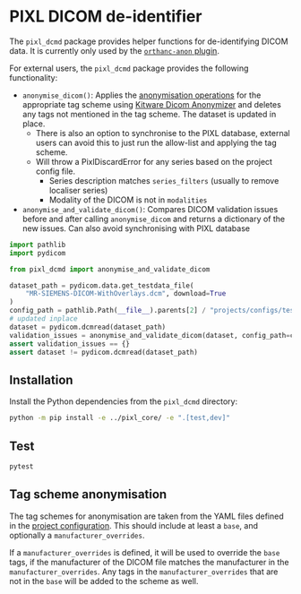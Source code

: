 # PIXL DICOM de-identifier

The `pixl_dcmd` package provides helper functions for de-identifying DICOM data. It is currently
only used by the [`orthanc-anon` plugin](../orthanc/orthanc-anon/plugin/pixl.py).

For external users, the `pixl_dcmd` package provides the following functionality:

- `anonymise_dicom()`: Applies the [anonymisation operations](#tag-scheme-anonymisation) 
   for the appropriate tag scheme using [Kitware Dicom Anonymizer](https://github.com/KitwareMedical/dicom-anonymizer)
   and deletes any tags not mentioned in the tag scheme. The dataset is updated in place.
     - There is also an option to synchronise to the PIXL database, external users can avoid this
   to just run the allow-list and applying the tag scheme.
     - Will throw a PixlDiscardError for any series based on the project config file. 
       - Series description matches `series_filters` (usually to remove localiser series) 
       - Modality of the DICOM is not in `modalities`
- `anonymise_and_validate_dicom()`: Compares DICOM validation issues before and after calling `anonymise_dicom`
  and returns a dictionary of the new issues. Can also avoid synchronising with PIXL database

```python
import pathlib
import pydicom

from pixl_dcmd import anonymise_and_validate_dicom

dataset_path = pydicom.data.get_testdata_file(
    "MR-SIEMENS-DICOM-WithOverlays.dcm", download=True
)
config_path = pathlib.Path(__file__).parents[2] / "projects/configs/test-extract-uclh-omop-cdm.yaml"
# updated inplace
dataset = pydicom.dcmread(dataset_path)
validation_issues = anonymise_and_validate_dicom(dataset, config_path=config_path, synchronise_pixl_db=False)
assert validation_issues == {}
assert dataset != pydicom.dcmread(dataset_path)
```


## Installation

Install the Python dependencies from the `pixl_dcmd` directory:

```bash
python -m pip install -e ../pixl_core/ -e ".[test,dev]"
```

## Test

```bash
pytest
```

## Tag scheme anonymisation

The tag schemes for anonymisation are taken from the YAML files defined in the
[project configuration](../README.md#the-config-YAML-file). This should include at least a `base`,
and optionally a `manufacturer_overrides`.

If a `manufacturer_overrides` is defined, it will be used to override the `base` tags, if the
manufacturer of the DICOM file matches the manufacturer in the `manufacturer_overrides`. Any tags
in the `manufacturer_overrides` that are not in the `base` will be added to the scheme as well.
